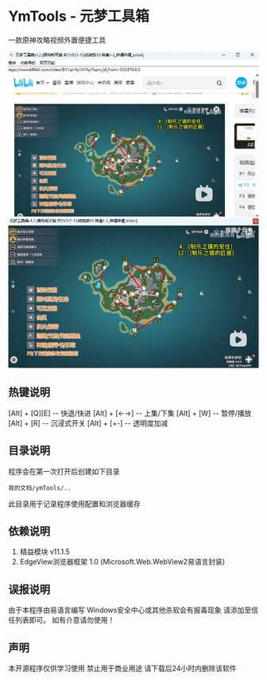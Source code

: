 # YmTools - 元梦工具箱

一款原神攻略视频外置便捷工具

![banner](./banner.png)
![banner](./banner2.png)

## 热键说明

[Alt] + [Q][E]  -- 快退/快进
[Alt] + [←→]  -- 上集/下集
[Alt] + [W]     -- 暂停/播放
[Alt] + [R]     -- 沉浸式开关
[Alt] + [+-]    -- 透明度加减

## 目录说明

程序会在第一次打开后创建如下目录

`我的文档/ymTools/..`

此目录用于记录程序使用配置和浏览器缓存

## 依赖说明

1. 精益模块 v11.1.5
2. EdgeView浏览器框架 1.0 (Microsoft.Web.WebView2易语言封装)

## 误报说明

由于本程序由易语言编写
Windows安全中心或其他杀软会有报毒现象
请添加至信任列表即可。
如有介意请勿使用！

## 声明

本开源程序仅供学习使用
禁止用于商业用途
请下载后24小时内删除该软件
